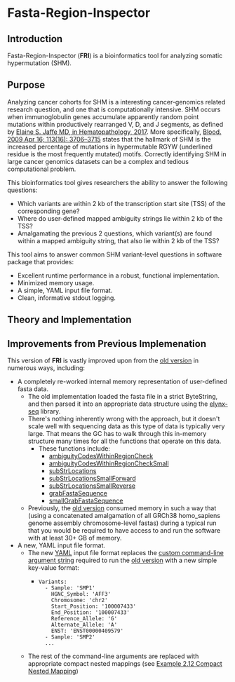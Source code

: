 # Fasta-Region-Inspector

## Introduction
Fasta-Region-Inspector (**FRI**) is a bioinformatics tool for analyzing somatic hypermutation (SHM).

## Purpose
Analyzing cancer cohorts for SHM is a interesting cancer-genomics related research question, and one that is computationally intensive.  SHM occurs when immunoglobulin genes accumulate apparently random point mutations within productively rearranged V, D, and J segments, as defined by [Elaine S. Jaffe MD, in Hematopathology, 2017](https://www.sciencedirect.com/topics/immunology-and-microbiology/somatic-hypermutation).  More specifically, [Blood. 2009 Apr 16; 113(16): 3706–3715](https://www.ncbi.nlm.nih.gov/pmc/articles/PMC2670789/) states that the hallmark of SHM is the increased percentage of mutations in hypermutable RGYW (underlined residue is the most frequently mutated) motifs.  Correctly identifying SHM in large cancer genomics datasets can be a complex and tedious computational problem. 

This bioinformatics tool gives researchers the ability to answer the following questions:
- Which variants are within 2 kb of the transcription start site (TSS) of the corresponding gene?
- Where do user-defined mapped ambiguity strings lie within 2 kb of the TSS?
- Amalgamating the previous 2 questions, which variant(s) are found within a mapped ambiguity string, that also lie within 2 kb of the TSS?

This tool aims to answer common SHM variant-level questions in software package that provides:
- Excellent runtime performance in a robust, functional implementation.
- Minimized memory usage.
- A simple, YAML input file format.
- Clean, informative stdout logging.

## Theory and Implementation

## Improvements from Previous Implemenation
This version of **FRI** is vastly improved upon from the [old version](https://github.com/Matthew-Mosior/Fasta-Region-Inspector-OLD) in numerous ways, including:
- A completely re-worked internal memory representation of user-defined fasta data.
  - The old implementation loaded the fasta file in a strict ByteString, and then parsed it into an appropriate data structure using the [elynx-seq](https://hackage.haskell.org/package/elynx-seq) library.
  - There's nothing inherently wrong with the approach, but it doesn't scale well with sequencing data as this type of data is typically very large.  That means the GC has to walk through this in-memory structure many times for all the functions that operate on this data.
    - These functions include:
      - [ambiguityCodesWithinRegionCheck](https://github.com/Matthew-Mosior/Fasta-Region-Inspector-OLD/blob/master/src/fri.hs#L381)
      - [ambiguityCodesWithinRegionCheckSmall](https://github.com/Matthew-Mosior/Fasta-Region-Inspector-OLD/blob/master/src/fri.hs#L396)
      - [subStrLocations](https://github.com/Matthew-Mosior/Fasta-Region-Inspector-OLD/blob/master/src/fri.hs#L458)
      - [subStrLocationsSmallForward](https://github.com/Matthew-Mosior/Fasta-Region-Inspector-OLD/blob/master/src/fri.hs#L487)
      - [subStrLocationsSmallReverse](https://github.com/Matthew-Mosior/Fasta-Region-Inspector-OLD/blob/master/src/fri.hs#L471)
      - [grabFastaSequence](https://github.com/Matthew-Mosior/Fasta-Region-Inspector-OLD/blob/master/src/fri.hs#L508)
      - [smallGrabFastaSequence](https://github.com/Matthew-Mosior/Fasta-Region-Inspector-OLD/blob/master/src/fri.hs#L514)
  - Previously, the [old version](https://github.com/Matthew-Mosior/Fasta-Region-Inspector-OLD) consumed memory in such a way that (using a concatenated amalgamation of all GRCh38 homo_sapiens genome assembly chromosome-level fastas) during a typical run that you would be required to have access to and run the software with at least 30+ GB of memory.
- A new, YAML input file format.
  - The new [YAML](https://yaml.org/) input file format replaces the [custom command-line argument string](https://github.com/Matthew-Mosior/Fasta-Region-Inspector-OLD/blob/master/src/fri.hs#L840) required to run the [old version](https://github.com/Matthew-Mosior/Fasta-Region-Inspector-OLD) with a new simple key-value format:
    - ```
      Variants:
        - Sample: 'SMP1'
          HGNC_Symbol: 'AFF3'
          Chromosome: 'chr2'
          Start_Position: '100007433'
          End_Position: '100007433'
          Reference_Allele: 'G'
          Alternate_Allele: 'A'
          ENST: 'ENST00000409579'
        - Sample: 'SMP2'
        ...
      ```
  - The rest of the command-line arguments are replaced with appropriate compact nested mappings (see [Example 2.12 Compact Nested Mapping](https://yaml.org/spec/1.2.2/#chapter-2-language-overview))
